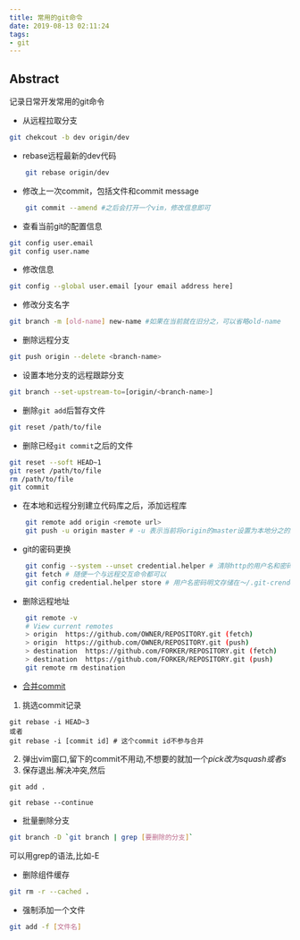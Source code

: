 ```yaml
---
title: 常用的git命令
date: 2019-08-13 02:11:24
tags:
- git
---
```


##  Abstract
记录日常开发常用的git命令
<!-- more -->
- 从远程拉取分支

```bash
git chekcout -b dev origin/dev
```

- rebase远程最新的dev代码

```bash
    git rebase origin/dev
```

- 修改上一次commit，包括文件和commit message

```bash
    git commit --amend #之后会打开一个vim，修改信息即可
```

- 查看当前git的配置信息

```bash
git config user.email
git config user.name
```

- 修改信息

```bash
git config --global user.email [your email address here]
```

- 修改分支名字

```bash
git branch -m [old-name] new-name #如果在当前就在旧分之，可以省略old-name

```
- 删除远程分支

```bash
git push origin --delete <branch-name>
```

- 设置本地分支的远程跟踪分支

```bash
git branch --set-upstream-to=[origin/<branch-name>]
```

- 删除`git add`后暂存文件

```bash
git reset /path/to/file
```

- 删除已经`git commit`之后的文件

```bash
git reset --soft HEAD~1
git reset /path/to/file
rm /path/to/file
git commit
```

- 在本地和远程分别建立代码库之后，添加远程库
```bash
    git remote add origin <remote url>
    git push -u origin master # -u 表示当前将origin的master设置为本地分之的跟踪分支
```

- git的密码更换
```bash
    git config --system --unset credential.helper # 清除http的用户名和密码
    git fetch # 随便一个与远程交互命令都可以
    git config credential.helper store # 用户名密码明文存储在～/.git-crendential文件中。http://<username>:<password>@<git的url>
```

- 删除远程地址
```bash
    git remote -v
    # View current remotes
    > origin  https://github.com/OWNER/REPOSITORY.git (fetch)
    > origin  https://github.com/OWNER/REPOSITORY.git (push)
    > destination  https://github.com/FORKER/REPOSITORY.git (fetch)
    > destination  https://github.com/FORKER/REPOSITORY.git (push)
    git remote rm destination
```

- [合并commit](https://segmentfault.com/a/1190000007748862)
1. 挑选commit记录
```
git rebase -i HEAD~3
或者
git rebase -i [commit id] # 这个commit id不参与合并
```
2. 弹出vim窗口,留下的commit不用动,不想要的就加一个*pick改为squash或者s*
3. 保存退出.解决冲突,然后
```
git add .  

git rebase --continue  
```

- 批量删除分支
```bash
git branch -D `git branch | grep [要删除的分支]` 
```
可以用grep的语法,比如-E

- 删除组件缓存
```bash
git rm -r --cached .
```
- 强制添加一个文件
```bash
git add -f [文件名]
```